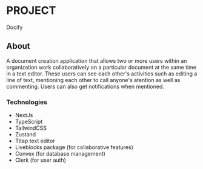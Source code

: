 # PROJECT

Docify

## About

A document creation application that allows two or more users within an organization work collaboratively on a particular document at the same time in a text editor. These users can see each other's activities such as editing a line of text, mentioning each other to call anyone's atention as well as commenting. Users can also get notifications when mentioned.

### Technologies

- NextJs
- TypeScript
- TailwindCSS
- Zustand
- Titap text editor
- Liveblocks package (for collaborative features)
- Convex (for database management)
- Clerk (for user auth)
